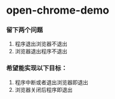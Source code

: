 # open-chrome-demo

### 留下两个问题
1. 程序退出浏览器不退出
2. 浏览器退出程序不退出

### 希望能实现以下目标：
1. 程序中断或者退出浏览器即退出
2. 浏览器关闭后程序即退出
